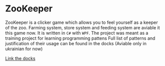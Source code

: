 # ZooKeeper
ZooKeeper is a clicker game which allows you to feel yourself as a keeper of the zoo. Farming system, store system and feeding system are aviable it this game now. It is written in `C#` with `WPF`. 
The project was meant as a training project for learning programming pattens
Full list of patterns and justification of their usage can be found in the docks (Aviable only in ukrainian for now)

[Link the docks](https://drive.google.com/file/d/1kfXEJv6Y0e0NapX64gQraWuiIxiaFvfy/view?usp=sharing)

